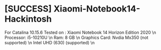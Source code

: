# [SUCCESS] Xiaomi-Notebook14-Hackintosh

For Catalina 10.15.6 
Tested on : Xiaomi Notebook 14 Horizon Edition 2020 \n
Processor: i5-10210U \n
Ram: 8 GB \n
Graphics Card: Nvdia Mx350 (not supported) \n
               Intel UHD (630) (supported) \n
